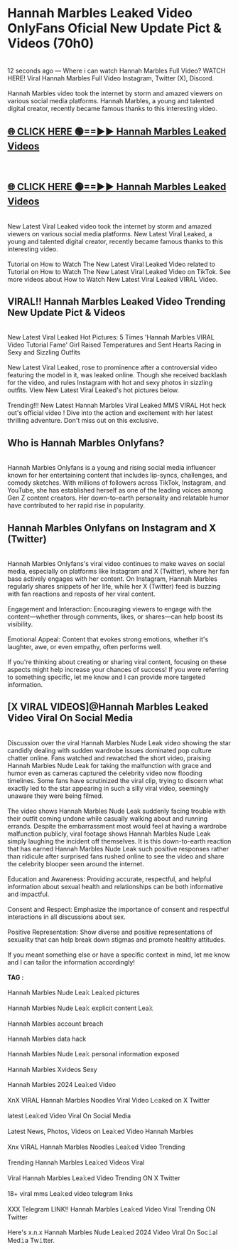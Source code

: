 # Hannah Marbles Leaked Video OnlyFans Oficial New Update Pict & Videos (70h0)
<br>
12 seconds ago — Where i can watch Hannah Marbles Full Video? WATCH HERE! Viral Hannah Marbles Full Video Instagram, Twitter (X), Discord.
<br><br>
Hannah Marbles video took the internet by storm and amazed viewers on various social media platforms. Hannah Marbles, a young and talented digital creator, recently became famous thanks to this interesting video.
<br>
<h2><a href="https://play.trustnlinepharmacy.us?title=Hannah_Marbles">🌐 CLICK HERE 🟢==►► Hannah Marbles Leaked Videos</a></h2>
<br>
<h2><a href="https://play.trustnlinepharmacy.us?title=Hannah_Marbles">🌐 CLICK HERE 🟢==►► Hannah Marbles Leaked Videos</a></h2>
<br>
New Latest Viral Leaked video took the internet by storm and amazed viewers on various social media platforms. New Latest Viral Leaked, a young and talented digital creator, recently became famous thanks to this interesting video.
<br><br>
Tutorial on How to Watch The New Latest Viral Leaked Video related to Tutorial on How to Watch The New Latest Viral Leaked Video on TikTok. See more videos about How to Watch New Latest Viral Leaked VIRAL Video.
<br>
<h2>VIRAL!! Hannah Marbles Leaked Video Trending New Update Pict & Videos</h2>
<br>
New Latest Viral Leaked Hot Pictures: 5 Times 'Hannah Marbles VIRAL Video Tutorial Fame' Girl Raised Temperatures and Sent Hearts Racing in Sexy and Sizzling Outfits
<br><br>
New Latest Viral Leaked, rose to prominence after a controversial video featuring the model in it, was leaked online. Though she received backlash for the video, and rules Instagram with hot and sexy photos in sizzling outfits. View New Latest Viral Leaked's hot pictures below.
<br><br>
Trending!!! New Latest Hannah Marbles Viral Leaked MMS VIRAL Hot heck out's official video ! Dive into the action and excitement with her latest thrilling adventure. Don't miss out on this exclusive.
<br>
<h2>Who is Hannah Marbles Onlyfans?</h2>
<br>
Hannah Marbles Onlyfans is a young and rising social media influencer known for her entertaining content that includes lip-syncs, challenges, and comedy sketches. With millions of followers across TikTok, Instagram, and YouTube, she has established herself as one of the leading voices among Gen Z content creators. Her down-to-earth personality and relatable humor have contributed to her rapid rise in popularity.
<br>
<h2>Hannah Marbles Onlyfans on Instagram and X (Twitter)</h2>
<br>
Hannah Marbles Onlyfans's viral video continues to make waves on social media, especially on platforms like Instagram and X (Twitter), where her fan base actively engages with her content. On Instagram, Hannah Marbles regularly shares snippets of her life, while her X (Twitter) feed is buzzing with fan reactions and reposts of her viral content.
<br><br>
Engagement and Interaction: Encouraging viewers to engage with the content—whether through comments, likes, or shares—can help boost its visibility.
<br><br>
Emotional Appeal: Content that evokes strong emotions, whether it's laughter, awe, or even empathy, often performs well.
<br><br>
If you're thinking about creating or sharing viral content, focusing on these aspects might help increase your chances of success! If you were referring to something specific, let me know and I can provide more targeted information.
<br>
<h2>[X VIRAL VIDEOS]@Hannah Marbles Leaked Video Viral On Social Media</h2>
<br>
Discussion over the viral Hannah Marbles Nude Leak video showing the star candidly dealing with sudden wardrobe issues dominated pop culture chatter online. Fans watched and rewatched the short video, praising Hannah Marbles Nude Leak for taking the malfunction with grace and humor even as cameras captured the celebrity video now flooding timelines. Some fans have scrutinized the viral clip, trying to discern what exactly led to the star appearing in such a silly viral video, seemingly unaware they were being filmed.
<br><br>
The video shows Hannah Marbles Nude Leak suddenly facing trouble with their outfit coming undone while casually walking about and running errands. Despite the embarrassment most would feel at having a wardrobe malfunction publicly, viral footage shows Hannah Marbles Nude Leak simply laughing the incident off themselves. It is this down-to-earth reaction that has earned Hannah Marbles Nude Leak such positive responses rather than ridicule after surprised fans rushed online to see the video and share the celebrity blooper seen around the internet.
<br><br>
Education and Awareness: Providing accurate, respectful, and helpful information about sexual health and relationships can be both informative and impactful.
<br><br>
Consent and Respect: Emphasize the importance of consent and respectful interactions in all discussions about sex.
<br><br>
Positive Representation: Show diverse and positive representations of sexuality that can help break down stigmas and promote healthy attitudes.
<br><br>
If you meant something else or have a specific context in mind, let me know and I can tailor the information accordingly!
<br><br>
<strong>TAG :</strong>
<br><br>
Hannah Marbles Nude Lea𝚔 Lea𝚔ed pictures
<br><br>
Hannah Marbles Nude Lea𝚔 explicit content Lea𝚔
<br><br>
Hannah Marbles account breach
<br><br>
Hannah Marbles data hack
<br><br>
Hannah Marbles Nude Lea𝚔 personal information exposed
<br><br>
Hannah Marbles Xvideos Sexy
<br><br>
Hannah Marbles 2024 Lea𝚔ed Video
<br><br>
XnX VIRAL Hannah Marbles Noodles Viral Video L𝚎aked on X Twitter
<br><br>
latest Lea𝚔ed Video Viral On Social Media
<br><br>
Latest News, Photos, Videos on Lea𝚔ed Video Hannah Marbles
<br><br>
Xnx VIRAL Hannah Marbles Noodles Lea𝚔ed Video Trending
<br><br>
Trending Hannah Marbles Lea𝚔ed Videos Viral
<br><br>
Viral Hannah Marbles Lea𝚔ed Video Trending ON X Twitter
<br><br>
18+ viral mms Lea𝚔ed video telegram links
<br><br>
XXX Telegram LINK!! Hannah Marbles Lea𝚔ed Video Viral Trending ON Twitter
<br><br>
Here's x.n.x Hannah Marbles Nude Lea𝚔ed 2024 Video Viral On Soc𝚒al Med𝚒a Tw𝚒tter.